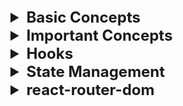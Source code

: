 <details >
 <summary style="font-size: x-large; font-weight: bold">Basic Concepts</summary>

Quick Speed Run: https://learnweb3.io/degrees/ethereum-developer-degree/sophomore/intro-to-react-and-next-js/


<details >
 <summary style="font-size: large; font-weight: bold">Input Fields</summary>

```js
import React, { useState } from 'react';
import {Handle, Position} from "reactflow";
import validateTextUtil from "../../utils/validate-text.util";
import {extractVariables, isValidVariableName} from "../../utils/valid-variable-helper.util";
import {useStore} from "../../store";
import classes from "./templateNode.module.css";
import Icon from "../icon";


const TemplateNode = ({ label,icon, id, config, inputHandles=[], outputHandles=[] }) => {
    const [handles, setHandles] = useState({'input': true});
    const [textAreaHeight, setTextAreaHeight] = useState(0);
    const [errors, setErrors] = useState({});
    const updateNodeField = useStore((state) => state.updateNodeField);
    const setSelectedNode = useStore((state) => state.setSelectedNode);
    const selectedNodeId = useStore((state) => state.selectedNodeId);

    const [formValues, setFormValues] = useState(() =>
        config.reduce((acc, field) => {
            acc[field.name] = field.value || '';
            return acc;
        }, {})
    );


    const handleNodeSelect = (id) => {
        setSelectedNode(id);
    };
    const handleChange = (e, fieldName) => {
        const newValues = {
            ...formValues,
            [fieldName]: e.target.value,
        };
        setFormValues(newValues);
        updateNodeField(id, fieldName, e.target.value)
    };

    const handleTextChange = (e, fieldName, rules) => {
        handleChange(e, fieldName);

        const error = validateTextUtil(e.target.value, rules);
        setErrors({
            ...errors,
            [fieldName]: error,
        });
    }
    const handleTextareaChange = (e, fieldName) => {
        const textarea = e.target;
        textarea.style.height = 'auto'; // Reset the height
        textarea.style.height = `${textarea.scrollHeight}px`; // Set it to the scroll height
        setTextAreaHeight(textarea.scrollHeight);

        handleChange(e, fieldName);

        updateHandle(textarea.value);
    };

    const updateHandle = (value) => {
        const newHandles = extractVariables(value).reduce((acc, variable) => {
            if (isValidVariableName(variable)) {
                acc[variable] = true;
            }
            return acc;
        }, {});

        setHandles((prevHandles) => {
            const updatedHandles = { ...prevHandles };
            Object.keys(prevHandles).forEach((key) => {
                if (!newHandles[key]) {
                    delete updatedHandles[key];
                }
            });
            Object.keys(newHandles).forEach((key) => {
                if (!prevHandles[key]) {
                    updatedHandles[key] = true;
                }
            });
            return updatedHandles;
        });
    }




    const renderField = (field) => {

        const rules = field.validation || {};

        switch (field.type) {
            case 'text':
                return (
                    <div key={field.name} className={classes["node__fields__field"]}>
                        <label>{field.label}</label>
                        <input
                            type="text"
                            value={formValues[field.name]}
                            onChange={(e) => handleTextChange(e, field.name, rules)}
                        />
                        {errors[field.name] && <span style={{ color: 'red' }}>{errors[field.name]}</span>}
                    </div>
                );
            case 'textArea':
                return (
                    <div key={field.name} className={classes["node__fields__field"]}>
                        <label>{field.label}</label>
                        <textarea
                            value={formValues[field.name]}
                            onChange={(e) => handleTextareaChange(e, field.name)}
                            style={{ width: '90%', overflow: 'auto', resize: 'none', maxHeight: '300px' }}
                        />
                        {Object.keys(handles).map((variable, index) => (
                            <Handle
                                key={variable}
                                type="source"
                                position={Position.Left}
                                id={`${field.name}-${variable}`}
                                style={{top: `${((textAreaHeight+100)  / (Object.keys(handles).length + 1)) * (index + 1)}px`, left: '-2.5%', height: '15px', width: '15px',border: '2px solid #2a2de1', background: 'white'}}
                            />
                        ))}
                    </div>
                );
            case 'select':
                return (
                    <div key={field.name} className={classes["node__fields__field"]}>
                        <label>{field.label}</label>
                        <select
                            value={formValues[field.name]}
                            onChange={(e) => handleChange(e, field.name)}
                        >
                            {field.options.map((option) => (
                                <option key={option.value} value={option.value}>
                                    {option.label}
                                </option>
                            ))}
                        </select>
                    </div>
                );
            case 'radio':
                return (
                    <div key={field.name} className={classes["node__fields__field"]}>
                        <label>{field.label}</label>
                        {field.options.map((option) => (
                            <div className={classes["node__fields__field-radio"]}>
                                <input
                                    type="radio"
                                    name={field.name}
                                    id={field.name}
                                    value={option.value}
                                    checked={formValues[field.name] === option.value}
                                    onChange={(e) => handleChange(e, field.name)}
                                />
                                <label
                                    key={option.value}
                                    form={field.name}
                                >{option.label}
                                </label>
                            </div>
                        ))}
                    </div>
                );
            default:
                return (
                    <div key={field.name} className={classes["node__fields__field"]}>
                        <div>
                            <span>{formValues[field.name]}</span>
                        </div>
                    </div>
                );
        }
    };

    return (
        <div
            className={`${classes["node"]} ${selectedNodeId === id ? classes["selected"] : ''}`}
            onClick={() => handleNodeSelect(id)}
        >
            <div
                className={classes["node__header"]}
                style={{color: selectedNodeId === id ? '#585bef':'' }}
            >
                <Icon d={icon} color={selectedNodeId === id ? '#585bef':'#7d838e' }  size={"1em"}/>
                {label}
            </div>
            <form className={classes["node__fields"]}>{config.map(renderField)}</form>
            {inputHandles.map((inputHandle, index) => (
                <Handle
                    key={index}
                    type="target"
                    position={Position.Left}
                    id={`${id}-${inputHandle.type}`}
                    style={{top: `${(index + 1) * 50 / inputHandles.length}%`, left: '-2.5%', height: '15px', width: '15px',border: '2px solid #2a2de1', background: 'white'}}
                    className={classes["node-handle"]}
                />
            ))}
            {outputHandles.map((outputHandle, index) => (
                <Handle
                    key={index}
                    type="source"
                    position={Position.Right}
                    id={`${id}-${outputHandle.type}`}
                    style={{top: `${(index + 1) * 50 / outputHandles.length}%`, left: '97.5%', height: '15px', width: '15px',border: '2px solid #2a2de1', background: 'white'}}
                    className={classes["node-handle"]}
                />
            ))}
        </div>
    )
}

export default TemplateNode;
```
</details>


<details >
 <summary style="font-size: large; font-weight: bold">Conditional Rendering</summary>

<details >
 <summary style="font-size: medium; font-weight: bold">Conditional HTML</summary>

```js
function App() {
	const isAuthUser = useAuth();

  if (isAuthUser) {
    // if our user is authenticated, let them use the app
    return <AuthApp />;
  }

  // if user is not authenticated, show a different screen
  return <UnAuthApp />;
}
```


```js
function App() {
	const isAuthUser = useAuth();

  return (
    <>
      <h1>My App</h1>
      {isAuthUser ? <AuthApp /> : <UnAuthApp />}
    </>
  ) 
}
```
</details>

<details >
 <summary style="font-size: medium; font-weight: bold">Conditional Styling</summary>

1. **Class**
```js
<div
    className={`step ${
        currentStep > index + 1 || isComplete ? "complete" : ""
    } ${currentStep === index + 1 ? "active" : ""} `}
>
```

Use `.module.css` so that class name does not have any name conflict
```js
import classes from './filter-modal.component.module.css';

<div
    className={classes["modal__main__list__item-val__icon"]}
>
```

2. **Style**
`style` takes `object`. The First curly bracket is for writing JS in JSX, and the second  
is object of styling where all keys are camelCased, and values are in string.

We can write conditional styling in below two ways
```js
<div
    style={selectedSecondaryItem?.inputType === InputType.CHECKBOX ? {"borderRadius": "5px"} : {"borderRadius": "50%"}}
>
```

```js
<div
    style={{transform: startTransition ? "scaleX(1)" : "scaleX(0)"}}
>
```
</details>
</details>


<details >
 <summary style="font-size: large; font-weight: bold">Hooks</summary>

- Always define hooks at top of the component
- Never define inside any other function, if...else , loops or any block of code
- It's simply a regular JavaScript function. However, it becomes powerful 
when used within React, as it's provided to us by React itself. 
These pre-built functions have underlying logic developed by React developers. 
When we install React via npm, wegain access to these superpowers


<details >
 <summary style="font-size: medium; font-weight: bold">useState()</summary>

❌Wrong way to update state variable
```js
const [currentImageNo, setCurrentImageNo] = useState(0);

useEffect(() => {
    setInterval(() => {
        setCurrentImageNo((currentImageNo + 1) % totalImage);
    },5000)
})
```

✅Right way to update state variable
```js
const [currentImageNo, setCurrentImageNo] = useState(0);

useEffect(() => {
    setInterval(() => {
        setCurrentImageNo(prevImageNo => (prevImageNo + 1) % totalImage);
    },5000)
})
```
In React, state updates inside a function use the state at the time the function was created.
This means that the `currentImageNo` in your setInterval callback will always be `0` because
it doesn't get the latest value from React's state.
</details>

<details >
 <summary style="font-size: medium; font-weight: bold">useEffect()</summary>

1. No second argument
```js
import { useEffect } from 'react';

function MyComponent() {
   useEffect(() => {
     // perform side effect here
   });
}
```
Run on every render

2. Second argument with empty array
```js
function MyComponent() {
   useEffect(() => {
     // perform side effect here
   }, []);
}
```
Run only on an initial component load

3. Second argument with non-empty array with single
```js
function MyComponent() {
    const [count, setCount] = useState(0);
   useEffect(() => {
     // perform side effect here
   }, [count]);
}
```
Run whenever value of `count` changes

4. Second argument with non-empty array with multiple values
```js
useEffect(() => {
  // Some code
}, [stateVar1, stateVar2, stateVar3, andSoOn]);
```
You can also similarly create side effects which are dependent on 
multiple state variables, not just one. If any of the dependent variables 
change, the side effect is run. You do this by just adding more state 
variables to the dependency array.


Note: **Always write `clean logic` to prevent `memory leaks` and unexpected behavior like below**

```js
useEffect(() => {
    const timerId = setInterval(() => {}, 500)
    
    //Below will remove the setInterval when component unmounts
    return () => {
        clearInterval(timerId);
    }
   }, []);
```

</details>

<details >
 <summary style="font-size: medium; font-weight: bold">useRef()</summary>

1. **No Re-Rendering**
Similar to `useState`, the `useRef` hook also allows us to store a variable in a component 
that can be updated over time. But, unlike state variables, updating the value of a ref 
variable does not cause the HTML view to re render.

    Therefore, if you had a `useRef` variable and you were displaying 
it's value in your HTML view, updating the variable will not update 
the HTML view.

```js
// Define a ref variable
const myNumber = useRef();
```

```js
// Access a ref variable
if (myNumber.current !== undefined) {
   ...
} 
```

```js
// Update a ref variable
myNumber.current = 1;
```

2. **Synchronous Updates**
Setting a new value for state variables happens asynchronously in React, 
which means if you try to use the state variable's value immediately after 
setting it to a new value, you might not actually see the new value being 
reflected as it happens asynchronously.

![img_2.png](img_2.png)

- When you run this, notice what happens on the view and what happens in the console. 
When you first click the button, the state variable should be updated to `1` - 
and that's what happens on the view, the web page displays `1`. But if you 
look at the browser console, the value `0` is printed instead of `1`. 
This pattern continues as you keep clicking the button.

- This is because the `setNumber` call runs asynchronously, and by the time 
we reach the `console.log(number)` line, the value hasn't been updated yet, 
so it prints the old value of number. When it does in fact gets updated, 
the HTML is re-rendered to display the new value.

- `useRef` on the other hand, allows for synchronous updates. When you update the 
value of a reference variable using `myVar.current = newValue` it is instantly updated, 
and there is no delay. This can come in handy sometimes.

3. **Referencing DOM Elements**

Another cool thing that `useRef` lets us do is that it allows us to refer directly to DOM elements.
This is something that is not possible with `useState`.

For example, you can reference an input element directly using `useRef`
![img_3.png](img_3.png)

When you run this above example, you will notice that as soon as the page loads, 
the `input` element is already in focus i.e. you can start typing without clicking on it first.
This is because we hold a reference to the `input` element, and have a `useEffect` 
that runs on page load due to having an empty dependency array, that focuses on 
the `input` element.
</details>

<details >
 <summary style="font-size: medium; font-weight: bold">Custom Hooks</summary>

Below custom hook checks for internet connection and update the 
status based on connection status

- Very useful when we want to clean our code and have single responsibility
- Prefix function name with `use`

```js
import { useEffect, useState } from "react";

const useOnlineStatus = () => {
  const [onlineStatus, setOnlineStatus] = useState(true);

  useEffect(() => {
    window.addEventListener("offline", () => {
      setOnlineStatus(false);
    });

    window.addEventListener("online", () => {
      setOnlineStatus(true);
    });
  }, []);

  // boolean value
  return onlineStatus;
};

export default useOnlineStatus;
```

Usage👇🏻
```js
import useOnlineStatus from "../utils/useOnlineStatus";

const Header = () => {
  const onlineStatus = useOnlineStatus();

  return (
          <li className="px-4">Online Status: {onlineStatus ? "✅" : "🔴"}</li>
  );
};

export default Header;
```

We will have same effect if we directly write same code directly in `Header` component.
So need to confuse how `onlineStatus` value is updated dynamically when we toggle between
`online` and `offline` status through our browser dev tools
![img_4.png](img_4.png)
</details>

</details>


<details >
 <summary style="font-size: large; font-weight: bold">API Calls</summary>

### 1. Get call
![img_5.png](img_5.png)

### 2. Post call
![img_6.png](img_6.png)

</details>

</details>




<details >
 <summary style="font-size: x-large; font-weight: bold">Important Concepts</summary>

- [React Intro](./namaste-react/1-Inception⭐.pdf) 
- [Bundler(Parcel)](./namaste-react/2-igniting-our-app⭐.pdf)
- [JSX & Babel](./namaste-react/3-laying-the-foundation⭐.pdf)
<details >
 <summary style="font-size: large; font-weight: bold">Virtual DOM</summary>

1.
- The crucial point about State variables is that whenever they update
  React triggers a reconciliationcycle and re-renders the component.
- This means that as soon as the data layer changes,React promptly updates the UI layer.
  The data layer isalways kept in sync with the UI layer.
- To achieve this rapid operation, React employs a reconciliation algorithm, also known
  as the **_diffing algorithm_** or **_React-Fibre_** which we will delve into further below

2. _But how does it all work behind the scenes?_
   When you create elements in React, you're actually creating virtual DOM objects.
   These virtual replicas are synced with the real DOM, a process known as "Reconciliation" or
   the React"diffing" algorithm.Essentially, every rendering cycle compares the new UI
   blueprint(updated VDOM) with the old one (previous VDOM) and makes precise changes
   to the actual DOM accordingly.It's important to understand these fundamentals in order
   to unlock a world of possibilities for front-end developers!

3. _Do you want to understand and dive deep into it?_
   Take a look at this awesome React Fiber architecturerepository
   on the web: https://github.com/acdlite/react-fiber-architecture


</details>


<details >
 <summary style="font-size: large; font-weight: bold">Client side Routing v/s Server Side Routing</summary>

#### Client Side Routing
![img.png](img.png)

#### Server Side Routing
![img_1.png](img_1.png)
</details>


<details >
 <summary style="font-size: large; font-weight: bold">Lazy Loading</summary>

Also called
- Chunking
- Code Splitting
- Dynamic Bundling
- On Demand loading

1. Whenever we want to load a component based on our demand like clicking a button or link 
we `Lazy` load such components.
2. It help to reduce the bundle size, as on initial load there is nothing loaded from that component
hence bundle size is reduced
3. When demand for that component we that component and same can be verified in dev tools
where we can see under `JS` section one new `js` was added

```js
const Grocery = () => {
  return (
    <h1>
      {" "}
      Our grocery online store, and we have a lot of child components inside
      this web page!!!
    </h1>
  );
};

export default Grocery;
```

```js
// App.js

import React, { lazy, Suspense, useEffect, useState } from "react";
import ReactDOM from "react-dom/client";
import Header from "./components/Header";
import Body from "./components/Body";
//import About from "./components/About";
import Contact from "./components/Contact";
import Error from "./components/Error";
import RestaurantMenu from "./components/RestaurantMenu";
import { createBrowserRouter, RouterProvider, Outlet } from "react-router-dom";
import UserContext from "./utils/UserContext";
import { Provider } from "react-redux";
import appStore from "./utils/appStore";
import Cart from "./components/Cart";

const Grocery = lazy(() => import("./components/Grocery"));

const About = lazy(() => import("./components/About"));

const AppLayout = () => {
    const [userName, setUserName] = useState();

    //authentication
    useEffect(() => {
        // Make an API call and send username and password
        const data = {
            name: "Akshay Saini",
        };
        setUserName(data.name);
    }, []);

    return (
        <Provider store={appStore}>
            <UserContext.Provider value={{ loggedInUser: userName, setUserName }}>
                <div className="app">
                    <Header />
                    <Outlet />
                </div>
            </UserContext.Provider>
        </Provider>
    );
};

const appRouter = createBrowserRouter([
    {
        path: "/",
        element: <AppLayout />,
        children: [
            {
                path: "/",
                element: <Body />,
            },
            {
                path: "/about",
                element: (
                    <Suspense fallback={<h1>Loading....</h1>}>
                        <About />
                    </Suspense>
                ),
            },
            {
                path: "/contact",
                element: <Contact />,
            },
            {
                path: "/grocery",
                element: (
                    <Suspense fallback={<h1>Loading....</h1>}>
                        <Grocery />
                    </Suspense>
                ),
            },
            {
                path: "/restaurants/:resId",
                element: <RestaurantMenu />,
            },
            {
                path: "/cart",
                element: <Cart />,
            },
        ],
        errorElement: <Error />,
    },
]);

const root = ReactDOM.createRoot(document.getElementById("root"));

root.render(<RouterProvider router={appRouter} />);
```

Here we are using `Suspense` because as soon as we try to visit `Grocery` component, 
there is a chance that it will take some time to load, hence we are using `Suspense`
to show loading indicator.

#### Suspense
In React, Suspense is a feature that allows us to declaratively manage asynchronous 
data fetching and code-splitting in our applications. It is primarily used in combination
with the lazy()function for dynamic imports and with the React.lazy()component to 
improve the user experience when loading data or components asynchronously

### Code-splitting Pattern

#### Advantage
- faster initial load time
- Improved performance
- Optimized resource usage
- Enhanced Caching:  Smaller bundles can benefit from browser caching. 
Since they are less likely to change frequently, browsers can cache
them, resulting in faster subsequent visits for returning users.
- Simpler maintenance
- Better mobile performance:  On mobile devices with limited bandwidth and processing power, code splitting can significantly enhance the user experience


#### Disadvantage
- Complex configuration
- Initial load time is longer
- Tool and framework support
- Testing complexity

Refer Namaste notes for more details
</details>


<details>
 <summary style="font-size: large; font-weight: bold">Portals</summary>

Portals are very useful when we want to render a component, somewhere 
than where it actually defined.

For example here we have a `ResultModal` component which is rendered in 
`TimerChallenge` component. But since modal are nested in final HTML
which is not right for accessibilty because modal are present at top 
everything so it make sense to come at top when it renders.

Hence in second argument we pass `document.getElementById('modal')` where 
we want to render this.

It is same like
```js
ReactDOM.createRoot(document.getElementById('root')).render(
    <React.StrictMode>
        <App />
    </React.StrictMode>,
)
```

![img_8.png](img_8.png)

```js
//ResultModal.jsx
import { forwardRef, useImperativeHandle, useRef } from 'react';
import { createPortal } from 'react-dom';

const ResultModal = forwardRef(function ResultModal(
  { targetTime, remainingTime, onReset },
  ref
) {
  const dialog = useRef();

  return createPortal(
    <dialog ref={dialog} className="result-modal">
      {userLost && <h2>You lost</h2>}
      {!userLost && <h2>Your Score: {score}</h2>}
      <p>
        The target time was <strong>{targetTime} seconds.</strong>
      </p>
      <p>
        You stopped the timer with{' '}
        <strong>{formattedRemainingTime} seconds left.</strong>
      </p>
      <form method="dialog" onSubmit={onReset}>
        <button>Close</button>
      </form>
    </dialog>,
    document.getElementById('modal')
  );
});

export default ResultModal;

```

```js
//TimerChallenge.jsx

import ResultModal from './ResultModal.jsx';

export default function TimerChallenge({ title, targetTime }) {

    return (
        <>
            <ResultModal
                ref={dialog}
                targetTime={targetTime}
                remainingTime={timeRemaining}
                onReset={handleReset}
            />
           ...
        </>
    );
}

```

```html
//index.html
<!DOCTYPE html>
<html lang="en">
  <head>
    <meta charset="UTF-8" />
    <link rel="icon" type="image/svg+xml" href="/vite.svg" />
    <meta name="viewport" content="width=device-width, initial-scale=1.0" />
    <title>Refs & Portals</title>
  </head>
  <body>
    <div id="modal"></div>
    <div id="content">
      <header>
        <h1>The <em>Almost</em> Final Countdown</h1>
        <p>Stop the timer once you estimate that time is (almost) up</p>
      </header>
      <div id="root"></div>
    </div>
    <script type="module" src="/src/main.jsx"></script>
  </body>
</html>
```
</details>

<details >
 <summary style="font-size: large; font-weight: bold">Higher Order Functions</summary>

**A higher-order component is a function that takes a component and 
returns a new component.**


```js
//components/RestaurantCard.js
import { useContext } from "react";
import { CDN_URL } from "../utils/constants";
import UserContext from "../utils/UserContext";

const RestaurantCard = (props) => {
  const { resData } = props;
  const { loggedInUser } = useContext(UserContext);

  const {
    cloudinaryImageId,
    name,
    avgRating,
    cuisines,
    costForTwo,
    deliveryTime,
  } = resData;

  return (
    <div
      data-testid="resCard"
      className="m-4 p-4 w-[250px] rounded-lg bg-gray-100 hover:bg-gray-200"
    >
      <img
        className="rounded-lg"
        alt="res-logo"
        src={CDN_URL + cloudinaryImageId}
      />
      <h3 className="font-bold py-4 text-lg">{name}</h3>
      <h4>{cuisines.join(", ")}</h4>
      <h4>{avgRating} stars</h4>
      <h4>₹{costForTwo / 100} FOR TWO</h4>
      <h4>{deliveryTime} minutes</h4>
      <h4>User : {loggedInUser} </h4>
    </div>
  );
};


// Higher Order Component
// input - RestaurantCard =>> RestaurantCardPromoted
export const withPromtedLabel = (RestaurantCard) => {
  return (props) => {
    return (
      <div>
        <label className="absolute bg-black text-white m-2 p-2 rounded-lg">
          Promoted
        </label>
        <RestaurantCard {...props} />
      </div>
    );
  };
};

export default RestaurantCard;
```


Usage👇🏻
```js
//components/Body.js
import RestaurantCard, { withPromtedLabel } from "./RestaurantCard";

const Body = () => {

  const RestaurantCardPromoted = withPromtedLabel(RestaurantCard);

  return listOfRestaurants.length === 0 ? (
    <Shimmer />
  ) : (
      ...
      <div className="flex flex-wrap">
        {filteredRestaurant.map((restaurant) => (
          <Link
            key={restaurant?.info.id}
            to={"/restaurants/" + restaurant?.info.id}
          >
            {restaurant?.info.promoted ? (
              <RestaurantCardPromoted resData={restaurant?.info} />
            ) : (
              <RestaurantCard resData={restaurant?.info} />
            )}
          </Link>
        ))}
      </div>
          ...
  );
};

export default Body;
```
</details>

<details >
 <summary style="font-size: large; font-weight: bold">Controlled & Uncontrolled Components</summary>

- It is common to call a component with some local state “uncontrolled”. For example, the original Panel component with an isActive state variable is uncontrolled because its parent cannot influence whether the panel is active or not.

- In contrast, you might say a component is “controlled” when the important information in it is driven by props rather than its own local state. This lets the parent component fully specify its behavior. The final Panel component with the isActive prop is controlled by the Accordion component.

- Uncontrolled components are easier to use within their parents because they require less configuration. But they’re less flexible when you want to coordinate them together. Controlled components are maximally flexible, but they require the parent components to fully configure them with props.

- In practice, “controlled” and “uncontrolled” aren’t strict technical terms—each component usually has some mix of both local state and props. However, this is a useful way to talk about how components are designed and what capabilities they offer.

- When writing a component, consider which information in it should be controlled (via props), and which information should be uncontrolled (via state). But you can always change your mind and refactor later.
</details>


<details >
 <summary style="font-size: large; font-weight: bold">Class Components</summary>


<details >
 <summary style="font-size: medium; font-weight: bold">Basic</summary>

- Use below component just like functional components
```js
//👇🏻Alternative way to extend react component
// import {Component} from "react";
//class UserClass extends Component{...}

import React from "react";

class UserClass extends React.Component {
  constructor(props) {
    super(props);

    //Reserve Keywords "state"
    this.state = {
      count: 0
    };
  }

  render() {
    const { name, location } = this.props;
    const { count } = this.state;
    
    return (
      <div className="user-card">
        <h1>Count: {count}</h1>
          <button
              onClick={
                  () => {
                      //Never Update the state DIRECTLY
                      //Reserve keywords "setState"
                      this.setState({
                          count: this.state.count + 1
                      })
                  }
              }
          >
              Count Increase
          </button>
        <h2>Name: {name}</h2>
        <h3>Location: {location}</h3>
        <h4>Contact: @akshaymarch7</h4>
      </div>
    );
  }
}

export default UserClass;
```

Why we use `super(props)`?
1. **Calling the Parent Constructor**: In JavaScript, when you create a subclass using the `extends` keyword, you need to call the constructor of the parent class using `super()`. This ensures that the parent class (in this case, `React.Component`) is properly initialized. Without this call, the subclass cannot access `this`, leading to an error.

2. **Passing Props to the Parent**: By passing `props` to `super(props)`, you ensure that the parent class’s constructor receives the props. This is important for React components because the parent class (`React.Component`) uses these props to manage the component’s state and lifecycle methods.

</details>


<details >
 <summary style="font-size: medium; font-weight: bold">Mounting Life Cycle</summary>

Parent Component👇🏻
```js
//components/About.js
import User from "./User";
import UserClass from "./UserClass";
import { Component } from "react";

class About extends Component {
  constructor(props) {
    super(props);

    console.log("Parent Constructor");
  }

  componentDidMount() {
    console.log("Parent Component Did Mount");
  }

  render() {
    console.log("Parent Render");

    return (
      <div>
        <h1>About Class Component</h1>
        <UserClass name={"First"} location={"Dehradun Class"} />
        <UserClass name={"Second"} location={"Dehradun Class"} />
      </div>
    );
  }
}

export default About;
```

Child Component👇🏻
```js
//components/UserClass.js

import React from "react";

class UserClass extends React.Component {
  constructor(props) {
    super(props);

    this.state = {
      count: 0
    };
    
    console.log(this.props.name + " Child Constructor");
  }

    componentDidMount() {
        console.log(this.props.name + " Child Component Did Mount");
    }

  render() {
      console.log(this.props.name + " Child Render");
      
    const { name, location } = this.props;
    const { count } = this.state;
    
    return (
      <div className="user-card">
        <h1>Count: {count}</h1>
          <button
              onClick={() => {
                      this.setState({
                          count: this.state.count + 1
                      })
                }
              }
          >
              Count Increase
          </button>
        <h2>Name: {name}</h2>
        <h3>Location: {location}</h3>
        <h4>Contact: @akshaymarch7</h4>
      </div>
    );
  }
}

export default UserClass;
```

Console Output👇🏻
```js
Parent Constructor
Parent Render
First Child Constructor
First Child Render
Second Child Constructor
Second Child Render
First Child Component Did Mount
Second Child Component Did Mount
Parent Component Did Mount
```

https://projects.wojtekmaj.pl/react-lifecycle-methods-diagram/
![img_9.png](img_9.png)

- Above output shows sequence how a class component is created and rendered.
- `componentDidMount()` is used for API calling because it runs when component is rendered for the first time.
Same thing happens in functional components while `useEffect()` is used for API calling.
We want to load whatever we have then update the values whatever we receive from asynchronous API call
- Here both child's `componentDidMount()` console are called one after other because 
in Render phase `constructor()` & `render()` are called which is just Virtual DOM manipulation, but
in Commit phase `componentDidMount()` is called which is actual DOM manipulation and it is quite performance 
intensive task. Therefore React try to optimize this by calling them one after another.
</details>


<details >
 <summary style="font-size: medium; font-weight: bold">Updating(API Call) & Unmounting Life Cycle</summary>

```js
import React from "react";

class UserClass extends React.Component {
  constructor(props) {
    super(props);

    this.state = {
      userInfo: {
        name: "Dummy",
        location: "Default",
      },
    };
    console.log("Child Constructor");
  }

  //HERE WE CAN USE ASYNC BEFORE componentDidMount BUT SAME THING
  // CAN'T BE DONE IN useEffect()
  async componentDidMount() {
    console.log("Child Component Did Mount");
    // Api call

    const data = await fetch("https://api.github.com/users/akshaymarch7");
    const json = await data.json();

    this.setState({
      userInfo: json,
    });
    
    this.timer = setInterval(() => {
        console.log("Namaste React OP")
    }, 1000)
  }

  componentDidUpdate() {
    console.log("Component Did Update");
  }

  componentWillUnmount() {
    console.log("Component Will Unmount");
    
    // If we don't clear interval then it will run infinitely
    // and as many time as we load this page, number of console will increase
    clearInterval(this.timer);
  }

  render() {
    console.log(this.props.name + "Child Render");

    const { name, location, avatar_url } = this.state.userInfo;
    return (
      <div className="user-card">
        <img src={avatar_url} />
        <h2>Name: {name}</h2>
        <h3>Location: {location}</h3>
        <h4>Contact: @akshaymarch7</h4>
      </div>
    );
  }
}

export default UserClass;
```
![img_9.png](img_9.png)
Output👇🏻
```js
  --- MOUNTING ----
 
  Constructor (dummy)
  Render (dummy)
       <HTML Dummy >
  Component Did Mount
       <API Call>
       <this.setState> -> State variable is updated
 
  ---- UPDATE -----
 
       render(APi data)
       <HTML (new API data>)
       componentDid Update
```

- Once we switch to another component then it will be unmounted and `componentWillUnmount()` will be called.

- In functional component we achieve same thing by using `useEffect()`. 
    1. `compuntDidMount()` & `componentWillUnmount()`
    ```js
    import React, { useEffect } from 'react';
    const ComponentExample => () => {
        useEffect(() => {
            // Anything in here is fired on component mount.
             const timer = setInterval(() => {
                    console.log("Namaste React OP")
                }, 1000)
            return () => {
                // Anything in here is fired on component unmount.
                  clearInterval(timer);
            }
        }, [])
    }
    ```
  2. `componentDidUpdate()`: For this case we use `useEffect()` with `[deps]` array.
  This is more efficient than `componentDidUpdate()` as it is called only when provided 
  dependency variable changes
  
- Closely read `setInterval()` example above to understand how to do clean up work
- The reasons why an asynchronous callback function cannot be called directly from a useEffect() hook. This is because the useEffect hook expects its effect function to return either a cleanup function or nothing at all. If you return a Promise, React doesn't know when or how to handle cleanup. This is due to the useEffect() hook's callback function's asynchronous execution and lack of blocking. Therefore, we must follow a specific pattern if we want to call an asynchronous function inside the useEffect() hook.
```js
import React, { useEffect } from 'react';

function App() {
  useEffect(() => {
    async function fetchData() {
      const response = await fetch('https://example.com/data');
      const data = await response.json();
      console.log(data);
    }

    fetchData();
  }, []);

  return <div>Hello World</div>;
}
```

**Note: Under the hood in Functional components, we are NOT using same concept to achieve this. 
Now it is just easier and cleaner to write** 
</details>


</details>

</details>



<details >
 <summary style="font-size: x-large; font-weight: bold">Hooks</summary>

<details >
 <summary style="font-size: large; font-weight: bold">useEffect() Polyfill</summary>

```js
import {useRef} from "react";

const useCustomEffect = (effect, deps) => {
    const isFirstRender = useRef(true);
    const prevDeps = useRef([]);

    // First Render
    if (isFirstRender.current) {
        isFirstRender.current = false;
        const cleanup = effect();
        return () => {
            if (cleanup && typeof cleanup === "function") {
                cleanup();
            }
        };
    }

    // Deps Changes and No Deps Array
    const depsChanged = deps
        ? JSON.stringify(deps) !== JSON.stringify(prevDeps.current)
        : true;

    if (depsChanged) {
        const cleanup = effect();
        // Cleanup
        if (cleanup && typeof cleanup === "function" && deps) {
            cleanup();
        }
    }

    prevDeps.current = deps || [];
};

export default useCustomEffect;

```
</details>

<details>
 <summary style="font-size: large; font-weight: bold">useMemo/useCallback</summary>

## useMemo

### Usecase-1

Very common problem in React since all the
component logic is re-computed every time the
component renders

```jsx
const result = useMemo(() => {
    /** slowFunction take lot of time 
     * to execute **/
  return slowFunction(a)
}, [a])
```
As long as a stays the same the slowFunction will
not be re-run and instead the cached value will be
used.

### Usecase-2(Referential Equality)

If you are unfamiliar with referential equality it essentially defines whether or not the references of two values are
the same. For example {} === {} is false because it is checking referential equality. While both of the objects are
empty, they reference different places in memory where the object is stored.

This referential equality is important when it comes to dependency arrays, for example in `useEffect`.
```jsx
function Component({ param1, param2 }) {
  const params = { param1, param2, param3: 5 }

  useEffect(() => {
    callApi(params)
  }, [params])
}
```

At first glance it may seem this `useEffect` works properly, but since the `params` object is created as a
new object each render this is actually going to cause the effect to run every render since the reference of
`params` changes each render. `useMemo` can fix this, though.

```jsx
function Component({ param1, param2 }) {
  const params = useMemo(() => {
    return { param1, param2, param3: 5 }
  }, [param1, param2])

  useEffect(() => {
    callApi(params)
  }, [params])
}
```

Now if `param1` and `param2` do not change the `params` variable will be set to the cached version of
`params` which means the reference for `params` will only change if `param1`, or `param2` change.
This referential equality is really useful when comparing objects in dependency arrays,
but if you need to use a function in a dependency array you can use the `useCallback` hook.

Referred Video: https://youtu.be/_AyFP5s69N4?si=V6u1dez7i-UGfCsl



## useCallback

`useCallback` works nearly identically to `useMemo` since it will cache a result based on an array of dependencies,
but `useCallback` is used **specifically for caching functions instead of caching values.**

```jsx
const handleReset = useCallback(() => {
  return doSomething(a, b)
}, [a, b])
```

Watch this video to understand in 8min: https://youtu.be/_AyFP5s69N4?si=GjVZrUXgoJgi_S9-

Referred article for both topic: https://blog.webdevsimplified.com/2020-05/memoization-in-react/

</details>

<details >
 <summary style="font-size: large; font-weight: bold">useMemo() Polyfill</summary>

```js
import { useRef, useEffect } from "react";

const areEqual = (prevDeps, nextDeps) => {
    if (prevDeps === null) return false;
    if (prevDeps.length !== nextDeps.length) return false;

    for (let i = 0; i < prevDeps.length; i++) {
        if (prevDeps[i] !== nextDeps[i]) {
            return false;
        }
    }

    return true;
};

const useCustomMemo = (cb, deps) => {
    // variable or state -> cached Value
    const memoizedRef = useRef(null);

    // Changes in deps
    if (!memoizedRef.current || !areEqual(memoizedRef.current.deps, deps)) {
        memoizedRef.current = {
            value: cb(),
            deps
        };
    }

    // cleanup logic
    useEffect(() => {
        return () => {
            memoizedRef.current = null;
        };
    }, []);

    // return the memoised value (if any)
    return memoizedRef.current.value;
};

export default useCustomMemo;

```
</details>

<details >
 <summary style="font-size: large; font-weight: bold">useThrottle() Hook</summary>

```js
import {useEffect} from "react";
import {useRef, useState} from "react";

const useThrottle = (value, delay) => {
    const [throttledValue, setThrottledValue] = useState(value);

    const lastExecuted = useRef(Date.now());

    useEffect(() => {
        const handler = setTimeout(() => {
            const now = Date.now();
            const timeElapsed = now - lastExecuted.current;

            if (timeElapsed >= delay) {
                setThrottledValue(value);
                lastExecuted.current = now;
            }
        }, delay - (Date.now() - lastExecuted.current));

        return () => {
            clearTimeout(handler);
        };
    }, [delay, value]);

    return throttledValue;
};

export default useThrottle;

```
</details>

</details>





<details >
 <summary style="font-size: x-large; font-weight: bold">State Management</summary>


<details >
 <summary style="font-size: large; font-weight: bold">Context</summary>

1. Creating a context
```js
import { createContext } from 'react';

//we can pass default value while creating context.
// It can be any value or object. Here we are passing 'light'
const ThemeContext = createContext('light');

const CartContext = createContext({
    items: [],
    addItemToCart: () => {},
    updateItemQuantity: () => {},
});
```

2. 
- Using a context: After creating context, we can access the context value anywhere in our app.
- Using context value like below is not very useful as you can just access default value,
you can't modify the value and get the data dynamically. It's not reactive
```js
import { useContext } from 'react';

const theme = useContext(ThemeContext);
const { items, updateItemQuantity } = useContext(CartContext);
```

3. Modifying context value and accessing the updated value as when they are updated
```js
import React, {createContext, useState, useContext, useEffect} from "react";

// we may not pass default value
const ThemeContext = createContext();

export const useTheme = () => {
    return useContext(ThemeContext);
};

export const ThemeProvider = ({children}) => {
    const [isDarkMode, setIsDarkMode] = useState(false);

    const toggleTheme = () => {
        setIsDarkMode((prevMode) => !prevMode);
    };

    const theme = isDarkMode ? "dark" : "light";

    useEffect(() => {
        document.documentElement.setAttribute("data-theme", theme);
    }, [isDarkMode]);

    return (
        <ThemeContext.Provider value={{theme, toggleTheme}}>
            {children}
        </ThemeContext.Provider>
    );
};

```
- Use the same name as while creating the context in `ThemeContext.Provider`. That is
connecting provider with the creation of context
- All the value and object inside `value` can be access through `useContext`.
- These value are accessible only to the child component who wrapped with `ThemeProvider`.

```js
import React from "react";
import {BrowserRouter as Router, Routes, Route} from "react-router-dom";
import "./App.css";

import {ThemeProvider} from "./theme-context.jsx";
import Home from "./pages/Home.jsx";
import About from "./pages/About.jsx";
import Blog from "./pages/Blog.jsx";
import Navbar from "./components/NavBar.jsx";

const App = () => {
    return (
        <ThemeProvider>
            <Router>
                <Navbar />
                <Routes>
                    <Route path="/" element={<Home />} />
                    <Route path="/about" element={<About />} />
                    <Route path="/blog" element={<Blog />} />
                </Routes>
            </Router>
        </ThemeProvider>
    );
};

export default App;
```

Note:
1. We can use same context multiple place and wrap different child in them and 
all will have there own value, independent what other context value are.
2. Refer whole code for context in [2-lld-Questions/dark-mode(context)](../../2-lld-Questions/dark-mode(context)/react/README.md)
</details>


<details >
 <summary style="font-size: large; font-weight: bold">Redux</summary>

<details >
 <summary style="font-size: medium; font-weight: bold">Intro</summary>

- The Redux Toolkit package is intended to be the standard way to write Redux logic.
- Redux creates big javascript `object` that holds the state of your application
- Object has further broken down into `Slice`. Like in below image we have `cart` & `user` slice 
- When we click on "add to cart" it calls `Dispatch` action which calls a 
function(`Reducer`) that updates the state of the `cart` slice store
- `Selector` is use to read the data, which is subscribed to update the cart value dynamically

![img_7.png](img_7.png)

</details>


<details >
 <summary style="font-size: medium; font-weight: bold">Usage</summary>

1. 
```bash
npm i @reduxjs/toolkit react-redux
```

2. Create store
```js
//utils/appStore.js

import { configureStore } from "@reduxjs/toolkit";
import cartReducer from "./cartSlice";

const appStore = configureStore({
  reducer: {
    cart: cartReducer,
  },
});

export default appStore;
```

3. Create Slice
```js
//utils/cartSlice.js

import { createSlice, current } from "@reduxjs/toolkit";

const cartSlice = createSlice({
    name: "cart",
    initialState: {
        items: [],
    },
    reducers: {
        addItem: (state, action) => {
            // Redux Toolkit uses immer behind the scenes
            state.items.push(action.payload);
        },
        removeItem: (state, action) => {
            state.items.pop();
        },
        //originalState = {items: ["pizza"]}
        clearCart: (state, action) => {
            //Redux toolkit - either Mutate the existing  state or return a new State
            
            //❌Appraoch-0: state = {items: []}; This will not work as we are changing the local state
            // not original state
            
            //Approach-1: state.items.length = 0; // originalState = { items: [] }
            //Approach-2:👇🏻
            return { items: [] }; // this new object will be replaced inside originalState = { items: [] }
        },
    },
});

export const { addItem, removeItem, clearCart } = cartSlice.actions;

export default cartSlice.reducer;
```

4. Add `Provider` to `App.js`
```js
//App.js
import ReactDOM from "react-dom/client";
import { createBrowserRouter, RouterProvider, Outlet } from "react-router-dom";
import UserContext from "./utils/UserContext";

import { Provider } from "react-redux";
import appStore from "./utils/appStore";



const AppLayout = () => {
  return (
    <Provider store={appStore}>
      <UserContext.Provider value={{ loggedInUser: userName, setUserName }}>
        <div className="app">
          <Header />
          <Outlet />
        </div>
      </UserContext.Provider>
    </Provider>
  );
};

const appRouter = createBrowserRouter([
  {
      path: "/",
      element: <AppLayout />,
      children: []
  },
]);

const root = ReactDOM.createRoot(document.getElementById("root"));

root.render(<RouterProvider router={appRouter} />);
```

5. Subscribe to cart items
```js
import { Link } from "react-router-dom";
import { useSelector } from "react-redux";

const Header = () => {

  // Subscribing to the store using a Selector
  const cartItems = useSelector((store) => store.cart.items);
  //console.log(cartItems);

  return (
    <div>
            <Link to="/cart">Cart - ({cartItems.length} items)</Link>
    </div>
  );
};

export default Header;
```
**Note: Only subscribe to part of the store you need to have better performance**

❌ Below code will have a performance hit, don't do this. Always subscribe like above code
```js
const store = useSelector();
const cartItems = store.cart.items;
```

6. Add items to cart
```js
//components/ItemList.js
import { useDispatch } from "react-redux";
import { addItem } from "../utils/cartSlice";

const ItemList = ({}) => {
  const dispatch = useDispatch();

  const handleAddItem = (item) => {
    // Dispatch an action
    dispatch(addItem(item));
  };

  return (
      <button onClick={() => handleAddItem("pizza....")}>Add +</button>
  );
};

export default ItemList;
```
</details>

</details>

</details>






<details >
 <summary style="font-size: x-large; font-weight: bold">react-router-dom</summary>

</details>




